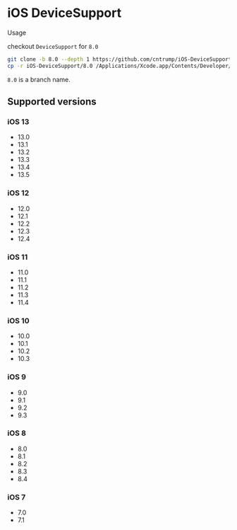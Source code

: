 # iOS DeviceSupport

Usage

checkout `DeviceSupport` for `8.0`

``` bash
git clone -b 8.0 --depth 1 https://github.com/cntrump/iOS-DeviceSupport.git
cp -r iOS-DeviceSupport/8.0 /Applications/Xcode.app/Contents/Developer/Platforms/iPhoneOS.platform/DeviceSupport
```

`8.0` is a branch name.

## Supported versions

### iOS 13
- 13.0
- 13.1
- 13.2
- 13.3
- 13.4
- 13.5

### iOS 12
- 12.0
- 12.1
- 12.2
- 12.3
- 12.4

### iOS 11
- 11.0
- 11.1
- 11.2
- 11.3
- 11.4

### iOS 10
- 10.0
- 10.1
- 10.2
- 10.3

### iOS 9
- 9.0
- 9.1
- 9.2
- 9.3

### iOS 8
- 8.0
- 8.1
- 8.2
- 8.3
- 8.4

### iOS 7
- 7.0
- 7.1